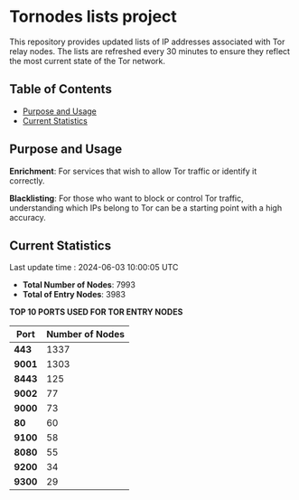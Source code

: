 # Tornodes lists project

This repository provides updated lists of IP addresses associated with Tor relay nodes. The lists are refreshed every 30 minutes to ensure they reflect the most current state of the Tor network.

## Table of Contents

- [Purpose and Usage](#purpose-and-usage)
- [Current Statistics](#current-statistics)


## Purpose and Usage

**Enrichment**: For services that wish to allow Tor traffic or identify it correctly.

**Blacklisting**: For those who want to block or control Tor traffic, understanding which IPs belong to Tor can be a starting point with a high accuracy.

## Current Statistics

Last update time : 2024-06-03 10:00:05 UTC

- **Total Number of Nodes**: 7993
- **Total of Entry Nodes**: 3983

**TOP 10 PORTS USED FOR TOR ENTRY NODES**

| **Port** | **Number of Nodes** |
|------|-----------------|
| **443**   | 1337  |
| **9001**   | 1303  |
| **8443**   | 125  |
| **9002**   | 77  |
| **9000**   | 73  |
| **80**   | 60  |
| **9100**   | 58  |
| **8080**   | 55  |
| **9200**   | 34  |
| **9300**   | 29  |

